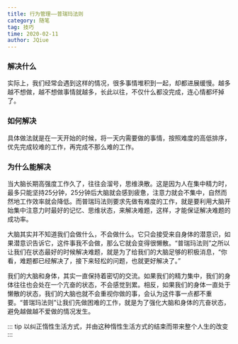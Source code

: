 ```yaml
---
title: 行为管理——普瑞玛法则
category: 随笔
tag: 技巧
time: 2020-02-11
author: JQiue
---
```


### 解决什么

实际上，我们经常会遇到这样的情况，很多事情堆积到一起，却都进展缓慢。越多越不想做，越不想做事情就越多，长此以往，不仅什么都没完成，连心情都坏掉了。

### 如何解决

具体做法就是在一天开始的时候，将一天内需要做的事情，按照难度的高低排序，优先完成较难的工作，再完成不那么难的工作。

### 为什么能解决

当大脑长期高强度工作久了，往往会溜号，思维涣散。这是因为人在集中精力时，最多只能坚持25分钟，25分钟后大脑就会感到疲惫，注意力就会不集中，自然而然地工作效率就会降低。而普瑞玛法则要求先做有难度的工作，就是要利用大脑开始集中注意力时最好的记忆、思维状态，来解决难题，这样，才能保证解决难题的成功率。

大脑其实并不知道我们会做什么，不会做什么。它只会接受来自身体的潜意识，如果潜意识告诉它，这件事我不会做，那么它就会变得很懒散。“普瑞玛法则”之所以让我们在状态最好的时候解决难题，就是为了给我们的大脑足够的积极消息，“你看，难题都已经解决了，接下来轻松的问题，也就更好解决了。”

我们的大脑和身体，其实一直保持着密切的交流。如果我们的精力集中，我们的身体往往也会处在一个亢奋的状态，不会感觉到累。相反，如果我们的身体一直处于懒散的状态，我们的大脑也就不会重视你做的事，会认为这件事一点都不重要。“普瑞玛法则”让我们先做困难的工作，就是为了强化大脑和身体的亢奋状态，避免越做越不爱做的情况发生。

::: tip
以纠正惰性生活方式，并由这种惰性生活方式的结束而带来整个人生的改变
:::

